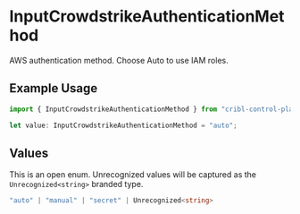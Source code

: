 # InputCrowdstrikeAuthenticationMethod

AWS authentication method. Choose Auto to use IAM roles.

## Example Usage

```typescript
import { InputCrowdstrikeAuthenticationMethod } from "cribl-control-plane/models/operations";

let value: InputCrowdstrikeAuthenticationMethod = "auto";
```

## Values

This is an open enum. Unrecognized values will be captured as the `Unrecognized<string>` branded type.

```typescript
"auto" | "manual" | "secret" | Unrecognized<string>
```